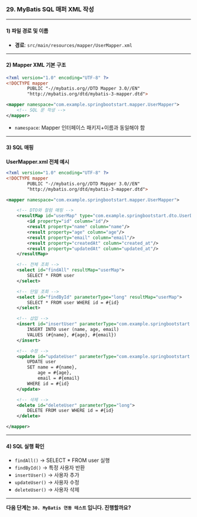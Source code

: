 ### 29. MyBatis SQL 매퍼 XML 작성

---

#### 1) **파일 경로 및 이름**

* **경로**: `src/main/resources/mapper/UserMapper.xml`

---

#### 2) **Mapper XML 기본 구조**

```xml
<?xml version="1.0" encoding="UTF-8" ?>
<!DOCTYPE mapper
        PUBLIC "-//mybatis.org//DTD Mapper 3.0//EN"
        "http://mybatis.org/dtd/mybatis-3-mapper.dtd">

<mapper namespace="com.example.springbootstart.mapper.UserMapper">
    <!-- SQL 문 작성 -->
</mapper>
```

* `namespace`: Mapper 인터페이스 패키지+이름과 동일해야 함

---

#### 3) **SQL 매핑**

**UserMapper.xml 전체 예시**

```xml
<?xml version="1.0" encoding="UTF-8" ?>
<!DOCTYPE mapper
        PUBLIC "-//mybatis.org//DTD Mapper 3.0//EN"
        "http://mybatis.org/dtd/mybatis-3-mapper.dtd">

<mapper namespace="com.example.springbootstart.mapper.UserMapper">

    <!-- DTO와 컬럼 매핑 -->
    <resultMap id="userMap" type="com.example.springbootstart.dto.UserDto">
        <id property="id" column="id"/>
        <result property="name" column="name"/>
        <result property="age" column="age"/>
        <result property="email" column="email"/>
        <result property="createdAt" column="created_at"/>
        <result property="updatedAt" column="updated_at"/>
    </resultMap>

    <!-- 전체 조회 -->
    <select id="findAll" resultMap="userMap">
        SELECT * FROM user
    </select>

    <!-- 단일 조회 -->
    <select id="findById" parameterType="long" resultMap="userMap">
        SELECT * FROM user WHERE id = #{id}
    </select>

    <!-- 삽입 -->
    <insert id="insertUser" parameterType="com.example.springbootstart.dto.UserDto">
        INSERT INTO user (name, age, email)
        VALUES (#{name}, #{age}, #{email})
    </insert>

    <!-- 수정 -->
    <update id="updateUser" parameterType="com.example.springbootstart.dto.UserDto">
        UPDATE user
        SET name = #{name},
            age = #{age},
            email = #{email}
        WHERE id = #{id}
    </update>

    <!-- 삭제 -->
    <delete id="deleteUser" parameterType="long">
        DELETE FROM user WHERE id = #{id}
    </delete>

</mapper>
```

---

#### 4) **SQL 실행 확인**

* `findAll()` → SELECT \* FROM user 실행
* `findById()` → 특정 사용자 반환
* `insertUser()` → 사용자 추가
* `updateUser()` → 사용자 수정
* `deleteUser()` → 사용자 삭제

---

**다음 단계는 `30. MyBatis 연동 테스트` 입니다. 진행할까요?**
